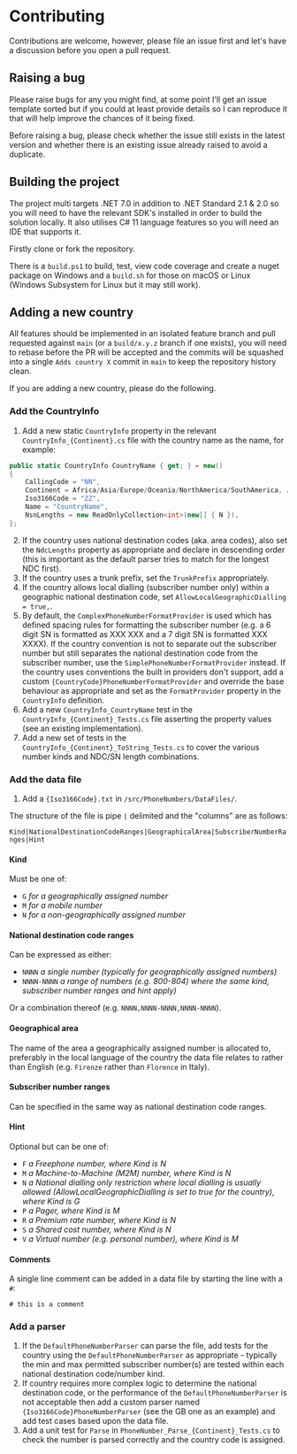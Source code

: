 # Contributing

Contributions are welcome, however, please file an issue first and let's have a discussion before you open a pull request.

## Raising a bug

Please raise bugs for any you might find, at some point I'll get an issue template sorted but if you could at least provide details so I can reproduce it that will help improve the chances of it being fixed.

Before raising a bug, please check whether the issue still exists in the latest version and whether there is an existing issue already raised to avoid a duplicate.

## Building the project

The project multi targets .NET 7.0 in addition to .NET Standard 2.1 & 2.0 so you will need to have the relevant SDK's installed in order to build the solution locally. It also utilises C# 11 language features so you will need an IDE that supports it.

Firstly clone or fork the repository.

There is a `build.ps1` to build, test, view code coverage and create a nuget package on Windows and a `build.sh` for those on macOS or Linux (Windows Subsystem for Linux but it may still work).

## Adding a new country

All features should be implemented in an isolated feature branch and pull requested against `main` (or a `build/x.y.z` branch if one exists), you will need to rebase before the PR will be accepted and the commits will be squashed into a single `Adds country X` commit in `main` to keep the repository history clean.

If you are adding a new country, please do the following.

### Add the CountryInfo

1. Add a new static `CountryInfo` property in the relevant `CountryInfo_{Continent}.cs` file with the country name as the name, for example:

```csharp
public static CountryInfo CountryName { get; } = new()
{
    CallingCode = "NN",
    Continent = Africa/Asia/Europe/Oceania/NorthAmerica/SouthAmerica, // as appropriate
    Iso3166Code = "ZZ",
    Name = "CountryName",
    NsnLengths = new ReadOnlyCollection<int>(new[] { N }),
};
```

2. If the country uses national destination codes (aka. area codes), also set the `NdcLengths` property as appropriate and declare in descending order (this is important as the default parser tries to match for the longest NDC first).
3. If the country uses a trunk prefix, set the `TrunkPrefix` appropriately.
4. If the country allows local dialling (subscriber number only) within a geographic national destination code, set `AllowLocalGeographicDialling = true,`.
5. By default, the `ComplexPhoneNumberFormatProvider` is used which has defined spacing rules for formatting the subscriber number (e.g. a 6 digit SN is formatted as XXX XXX and a 7 digit SN is formatted XXX XXXX). If the country convention is not to separate out the subscriber number but still separates the national destination code from the subscriber number, use the `SimplePhoneNumberFormatProvider` instead. If the country uses conventions the built in providers don't support, add a custom `{CountryCode}PhoneNumberFormatProvider` and override the base behaviour as appropriate and set as the `FormatProvider` property in the `CountryInfo` definition.
6. Add a new `CountryInfo_CountryName` test in the `CountryInfo_{Continent}_Tests.cs` file asserting the property values (see an existing implementation).
7. Add a new set of tests in the `CountryInfo_{Continent}_ToString_Tests.cs` to cover the various number kinds and NDC/SN length combinations.

### Add the data file

1. Add a `{Iso3166Code}.txt` in `/src/PhoneNumbers/DataFiles/`.

The structure of the file is pipe `|` delimited and the "columns" are as follows:

`Kind|NationalDestinationCodeRanges|GeographicalArea|SubscriberNumberRanges|Hint`

#### Kind

Must be one of:

- `G` _for a geographically assigned number_
- `M` _for a mobile number_
- `N` _for a non-geographically assigned number_

#### National destination code ranges

Can be expressed as either:

- `NNNN` _a single number (typically for geographically assigned numbers)_
- `NNNN-NNNN` _a range of numbers (e.g. 800-804) where the same kind, subscriber number ranges and hint apply)_

Or a combination thereof (e.g. `NNNN,NNNN-NNNN,NNNN-NNNN`).

#### Geographical area

The name of the area a geographically assigned number is allocated to, preferably in the local language of the country the data file relates to rather than English (e.g. `Firenze` rather than `Florence` in Italy).

#### Subscriber number ranges

Can be specified in the same way as national destination code ranges.

#### Hint

Optional but can be one of:

- `F` _a Freephone number, where Kind is N_
- `M` _a Machine-to-Machine (M2M) number, where Kind is N_
- `N` _a National dialling only restriction where local dialling is usually allowed (AllowLocalGeographicDialling is set to true for the country), where Kind is G_
- `P` _a Pager, where Kind is M_
- `R` _a Premium rate number, where Kind is N_
- `S` _a Shared cost number, where Kind is N_
- `V` _a Virtual number (e.g. personal number), where Kind is M_

#### Comments

A single line comment can be added in a data file by starting the line with a `#`:

```text
# this is a comment
```

### Add a parser

1. If the `DefaultPhoneNumberParser` can parse the file, add tests for the country using the `DefaultPhoneNumberParser` as appropriate - typically the min and max permitted subscriber number(s) are tested within each national destination code/number kind.
2. If country requires more complex logic to determine the national destination code, or the performance of the `DefaultPhoneNumberParser` is not acceptable then add a custom parser named `{Iso3166Code}PhoneNumberParser` (see the GB one as an example) and add test cases based upon the data file.
3. Add a unit test for `Parse` in `PhoneNumber_Parse_{Continent}_Tests.cs` to check the number is parsed correctly and the country code is assigned.
